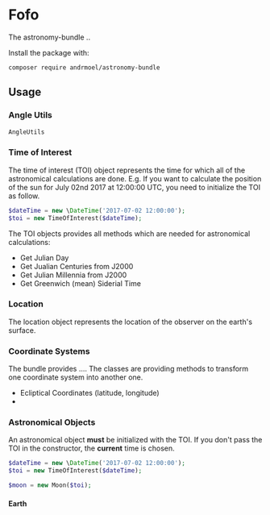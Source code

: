 # Fofo

The astronomy-bundle ..

Install the package with:
```console
composer require andrmoel/astronomy-bundle
```

## Usage

### Angle Utils

```php
AngleUtils
```

### Time of Interest

The time of interest (TOI) object represents the time for which all of the astronomical calculations are done.
E.g. If you want to calculate the position of the sun for July 02nd 2017 at 12:00:00 UTC, you need to initialize
the TOI as follow.

```php
$dateTime = new \DateTime('2017-07-02 12:00:00');
$toi = new TimeOfInterest($dateTime);
```

The TOI objects provides all methods which are needed for astronomical calculations:
* Get Julian Day
* Get Jualian Centuries from J2000
* Get Julian Millennia from J2000
* Get Greenwich (mean) Siderial Time

### Location

The location object represents the location of the observer on the earth's surface.

### Coordinate Systems

The bundle provides .... The classes are providing methods to transform one coordinate system into another one.

* Ecliptical Coordinates (latitude, longitude)
* 

### Astronomical Objects

An astronomical object **must** be initialized with the TOI. If you don't pass the TOI in the constructor, the
**current** time is chosen.

```php
$dateTime = new \DateTime('2017-07-02 12:00:00');
$toi = new TimeOfInterest($dateTime);

$moon = new Moon($toi);
```

#### Earth